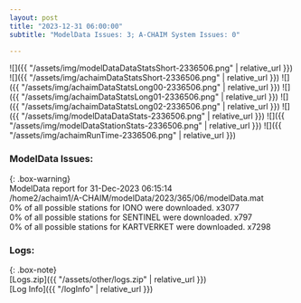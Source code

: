 ```yaml
---
layout: post
title: "2023-12-31 06:00:00"
subtitle: "ModelData Issues: 3; A-CHAIM System Issues: 0"

---
```


![]({{ "/assets/img/modelDataDataStatsShort-2336506.png" | relative_url }})
![]({{ "/assets/img/achaimDataStatsShort-2336506.png" | relative_url }})
![]({{ "/assets/img/achaimDataStatsLong00-2336506.png" | relative_url }})
![]({{ "/assets/img/achaimDataStatsLong01-2336506.png" | relative_url }})
![]({{ "/assets/img/achaimDataStatsLong02-2336506.png" | relative_url }})
![]({{ "/assets/img/modelDataDataStats-2336506.png" | relative_url }})
![]({{ "/assets/img/modelDataStationStats-2336506.png" | relative_url }})
![]({{ "/assets/img/achaimRunTime-2336506.png" | relative_url }})


### ModelData Issues:  
  
{: .box-warning}  
 ModelData report for 31-Dec-2023 06:15:14   
 /home2/achaim1/A-CHAIM/modelData/2023/365/06/modelData.mat   
 0% of all possible stations for IONO were downloaded. x3077   
 0% of all possible stations for SENTINEL were downloaded. x797   
 0% of all possible stations for KARTVERKET were downloaded. x7298   
  


### Logs:  
  
{: .box-note}  
[Logs.zip]({{ "/assets/other/logs.zip" | relative_url }})  
[Log Info]({{ "/logInfo" | relative_url }})  
